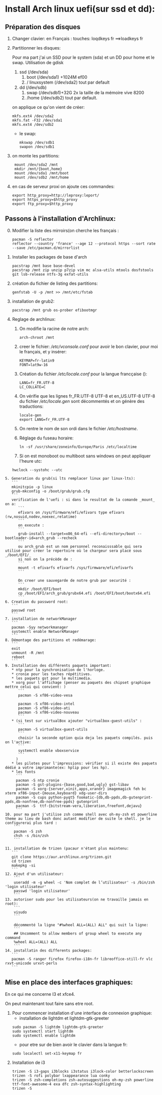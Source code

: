 # Install Arch linux uefi(sur ssd et dd):

   ## Préparation des disques

1. Changer clavier: en Français : touches: loqdkeys fr  ==>loadkeys fr
2. Partitionner les disques:

    Pour ma part j'ai un SSD pour le system (sda) et un DD pour home et le swap.
    Utilisation de gdisk
   1. ssd (/dev/sda) 
      1. boot (/dev/sda1) +1024M ef00
      2. / linuxsystem (/dev/sda2) tout par default
   2. dd (/dev/sdb)
      1. swap (/dev/sdb1)+32G 2x la taille de la mémoire vive 8200
      2. /home (/dev/sdb2) tout par default.

    on applique ce qu'on vient de créer:
    ```
    mkfs.ext4 /dev/sda2
    mkfs.fat -F32 /dev/sda1
    mkfs.ext4 /dev/sdb2
    ```
    * le swap:
       ```
       mkswap /dev/sdb1
       swapon /dev/sdb1
       ```

3. on monte les partitions:
   ```
    mount /dev/sda2 /mnt
    mkdir /mnt/{boot,home}
    mount /dev/sda1 /mnt/boot
    mount /dev/sdb2 /mnt/home
   ```
4. en cas de serveur proxi on ajoute ces commandes:
   ```
   export http_proxy=http://leproxy:leport/
   export https_proxy=$http_proxy
   export ftp_proxy=$http_proxy
   ```

## Passons à l'installation d'Archlinux:

   0. Modifier la liste des mirroirs(on cherche les français :
      ```
      pacman -S reflector
      reflector --country 'france' --age 12 --protocol https --sort rate --save /etc/pacman.d/mirrorlist
      ```
  
   1. Installer les packages de base d'arch
      ```
      pacstrap /mnt base base-devel
      pacstrap /mnt zip unzip p7zip vim mc alsa-utils mtools dosfstools git lsb-release ntfs-3g exfat-utils
      ```
   2. création du fichier de listing des partitions:
      ```
      genfstab -U -p /mnt >> /mnt/etc/fstab
      ```
   3. installation de grub2:
      ```
      pacstrap /mnt grub os-prober efibootmgr
      ```

   4. Reglage de archlinux:
      1. On modifie la racine de  notre arch:
         ```
         arch-chroot /mnt
         ```
      2. creer le fichier: _/etc/vconsole.conf_ pour avoir le bon clavier, pour moi le français, et y insérer:
         ```
         KEYMAP=fr-latin9
         FONT=lat9w-16
         ```
      3. Création du fichier _/etc/locale.conf_ pour la langue francçaise ():
         ```
         LANG=fr_FR.UTF-8
         LC_COLLATE=C
         ```
      4. On vérifie que les lignes fr_FR.UTF-8 UTF-8 et en_US.UTF-8 UTF-8 du fichier _/etc/locale.gen_ sont décommentés et on génère des traductions:
         ```
         locale-gen
         export LANG=fr_FR.UTF-8
         ```
      5. On rentre le nom de son ordi dans le fichier _/etc/hostname_.
      6. Réglage du fuseau horaire:
         ```
         ln -sf /usr/share/zoneinfo/Europe/Paris /etc/localtime
         ```

      7. Si on est monoboot ou multiboot sans windows on peut appliquer l'heure utc:
      ```
      hwclock --systohc --utc
      ```
    5. Generation du grub(si lts remplacer linux par linux-lts):
       ```
       mkinitcpio -p linux
       grub-mkconfig -o /boot/grub/grub.cfg
       ```
       verification de l'uefi : si dans le resultat de la comande _mount_ on a:
          ```
          efivars on /sys/firmware/efi/efivars type efivars (rw,nosuid,nodev,noexec,relatime)
          ```
          on execute :
          ```
          grub-install --target=x86_64-efi --efi-directory=/boot --bootloader-id=arch_grub --recheck
          ```
          ou arch_grub est un nom personnel reconaisssable qui sera utilisé pour créer le repertoire où le chargeur sera placé sous _/boot/EFI/_
          si non on la précède de :
          ```
          mount -t efivarfs efivarfs /sys/firmware/efi/efivarfs
          ```

          On creer une sauvegarde de notre grub par securité :
          ```
          mkdir /boot/EFI/boot
          cp /boot/EFI/arch_grub/grubx64.efi /boot/EFI/boot/bootx64.efi
          ```
    6. Creation du password root:
       ```
       passwd root
       ```
    7. installation de networkManager
       ```
       pacman -Syy networkmanager
       systemctl enable NetworkManager
       ```
    8. Démontage des partitions et redémarage:
       ```
       exit
       unmount -R /mnt
       reboot
       ```
    9. Installation des différents paquets important:
       * ntp pour la synchronisation de l'horloge.
       * cronie pour les taches répétitives.
       * les paquets gst pour le multimedia.
       * xorg pour l'affichage (penser au paquets des chipset graphique mettre celui qui convient: )
          ```
          pacman -S xf86-video-vesa
          
          pacman -S xf86-video-intel
          pacman -S xf86-video-ati
          pacman -S xf86-video-nouveau
          ```
       * (si test sur virtualBox ajouter "virtualbox-guest-utils" :
          ```
          pacman -S virtualbox-guest-utils
          ```
          choisir la seconde option quia deja les paquets compilés. puis on l'active:
          ```
          systemctl enable vboxservice
          ```
         )
       * les pilotes pour l'impressions: vérifier si il existe des paquets dédié a votre imprimante(ex: hplip pour les hp).
       * les fonts
         ```
         pacman -S ntp cronie
         pacman -S gst-plugins-{base,good,bad,ugly} gst-libav
         pacman -S xorg-{server,xinit,apps,xrandr} imagemagick feh bc xterm xf86-input-{mouse,keyboard} xdg-user-dirs
         pacman -S cups python-pyqt5 foomatic-{db,db-ppds,db-gutenprint-ppds,db-nonfree,db-nonfree-ppds} gutenprint
         pacman -S  ttf-{bitstream-vera,liberation,freefont,dejavu}
         ```
    10. pour ma part j'utilise zsh comme shell avec oh-my-zsh et powerline theme au lieu de bash donc autant modifier de suite le shell. je le configurerai plus tard :
        ```
        pacman -S zsh
        chsh -s /bin/zsh
        ```
        
    11. installation de trizen (pacaur n'étant plus maintenu:
       ```
       git clone https://aur.archlinux.org/trizen.git
       cd trizen
       makepkg -si
       ```
    12. Ajout d'un utilisateur:
        ```
        useradd -m -g wheel -c 'Nom complet de l’utilisateur' -s /bin/zsh 'login utilisateur'
        passwd 'login utilisateur'
        ```
    13. autoriser sudo pour les utilisateurs(on ne travaille jamais en root):
        ```
        visudo
        ```

        décommenté la ligne "#%wheel ALL=(ALL) ALL" qui suit la ligne:
        ```
        ## Uncomment to allow members of group wheel to execute any command
        %wheel ALL=(ALL) ALL
        ```
    14. installatin des differents packages:
       ```
       pacman -S ranger firefox firefox-i18n-fr libreoffice-still-fr vlc rxvt-unicode urxvt-perls
       ```
## Mise en place des interfaces graphiques:
En ce qui me concerne I3 et xfce4.

On peut maintenant tout faire sans etre root.

 1. Pour commencer installation d'une interface de connexion graphique:
    * installation de lightdm et lightdm-gtk-greeter
    ```
    sudo pacman -S lightdm lightdm-gtk-greeter
    sudo systemctl start lightdm
    sudo systemctl enable lightdm
    ```
    * pour etre sur de bien avoir le clavier dans la langue fr:
    ```
    sudo localectl set-x11-keymap fr
    ```
 2. Installation de i3
    ```
    trizen -S i3-gaps i3blocks i3status i3lock-color betterlockscreen
    trizen -S rofi polybar lxappearance lua conky
    trizen -S zsh-completions zsh-autosuggestions oh-my-zsh powerline ttf-font-awesome-4 exa dfc zsh-syntax-highlighting
    trizen -S 
 
